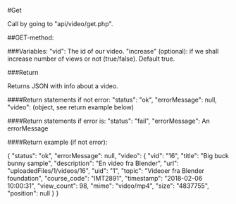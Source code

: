 #Get

Call by going to "api/video/get.php".

##GET-method:

###Variables:
"vid": The id of our video.
"increase" (optional): if we shall increase number of views or not (true/false). Default true.

###Return

Returns JSON with info about a video.

####Return statements if not error:
"status": "ok",
"errorMessage": null,
"video": (object, see return example below)

####Return statements if error is:
"status": "fail",
"errorMessage": An errorMessage

####Return example (if not error):

{
    "status": "ok",
    "errorMessage": null,
    "video": {
        "vid": "16",
        "title": "Big buck bunny sample",
        "description": "En video fra Blender",
        "url": "uploadedFiles/1/videos/16",
        "uid": "1",
        "topic": "Videoer fra Blender foundation",
        "course_code": "IMT2891",
        "timestamp": "2018-02-06 10:00:31",
        "view_count": 98,
        "mime": "video/mp4",
        "size": "4837755",
        "position": null
    }
}